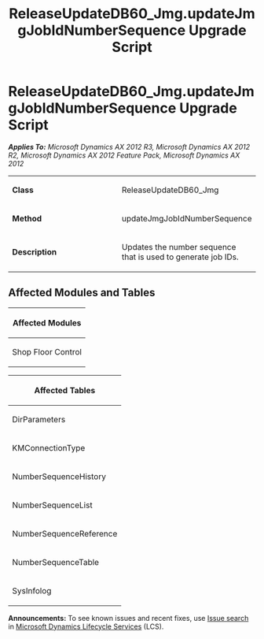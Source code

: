 ﻿---
title: ReleaseUpdateDB60_Jmg.updateJmgJobIdNumberSequence Upgrade Script
TOCTitle: ReleaseUpdateDB60_Jmg.updateJmgJobIdNumberSequence Upgrade Script
ms:assetid: a8e5d6d5-00a4-a881-8e42-54cf973ddb5f
ms:mtpsurl: https://msdn.microsoft.com/en-us/library/JJ686407(v=AX.60)
ms:contentKeyID: 49710363
ms.date: 05/18/2015
mtps_version: v=AX.60
---

# ReleaseUpdateDB60\_Jmg.updateJmgJobIdNumberSequence Upgrade Script 


_**Applies To:** Microsoft Dynamics AX 2012 R3, Microsoft Dynamics AX 2012 R2, Microsoft Dynamics AX 2012 Feature Pack, Microsoft Dynamics AX 2012_

<table>
<colgroup>
<col style="width: 50%" />
<col style="width: 50%" />
</colgroup>
<tbody>
<tr class="odd">
<td><p><strong>Class</strong></p></td>
<td><p>ReleaseUpdateDB60_Jmg</p></td>
</tr>
<tr class="even">
<td><p><strong>Method</strong></p></td>
<td><p>updateJmgJobIdNumberSequence</p></td>
</tr>
<tr class="odd">
<td><p><strong>Description</strong></p></td>
<td><p>Updates the number sequence that is used to generate job IDs.</p></td>
</tr>
</tbody>
</table>


## Affected Modules and Tables

<table>
<colgroup>
<col style="width: 100%" />
</colgroup>
<thead>
<tr class="header">
<th><p>Affected Modules</p></th>
</tr>
</thead>
<tbody>
<tr class="odd">
<td><p>Shop Floor Control</p></td>
</tr>
</tbody>
</table>


<table>
<colgroup>
<col style="width: 100%" />
</colgroup>
<thead>
<tr class="header">
<th><p>Affected Tables</p></th>
</tr>
</thead>
<tbody>
<tr class="odd">
<td><p>DirParameters</p></td>
</tr>
<tr class="even">
<td><p>KMConnectionType</p></td>
</tr>
<tr class="odd">
<td><p>NumberSequenceHistory</p></td>
</tr>
<tr class="even">
<td><p>NumberSequenceList</p></td>
</tr>
<tr class="odd">
<td><p>NumberSequenceReference</p></td>
</tr>
<tr class="even">
<td><p>NumberSequenceTable</p></td>
</tr>
<tr class="odd">
<td><p>SysInfolog</p></td>
</tr>
</tbody>
</table>

  
**Announcements:** To see known issues and recent fixes, use [Issue search](http://go.microsoft.com/fwlink/?linkid=389258) in [Microsoft Dynamics Lifecycle Services](http://go.microsoft.com/fwlink/?linkid=306505) (LCS).

